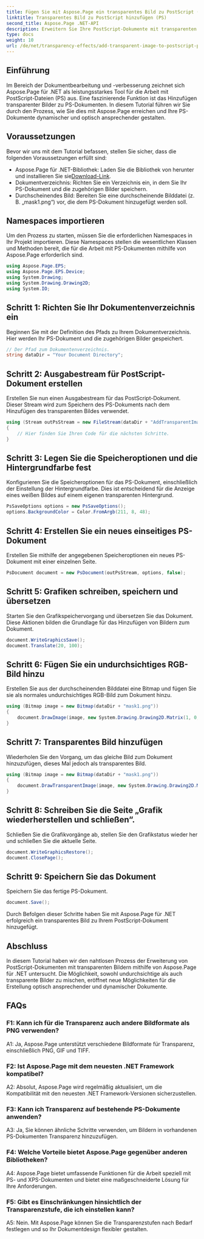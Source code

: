 ```yaml
---
title: Fügen Sie mit Aspose.Page ein transparentes Bild zu PostScript (PS) hinzu
linktitle: Transparentes Bild zu PostScript hinzufügen (PS)
second_title: Aspose.Page .NET-API
description: Erweitern Sie Ihre PostScript-Dokumente mit transparenten Bildern mit Aspose.Page für .NET. Befolgen Sie unsere Schritt-für-Schritt-Anleitung für dynamische und optisch ansprechende Ergebnisse.
type: docs
weight: 10
url: /de/net/transparency-effects/add-transparent-image-to-postscript-ps/
---
```

## Einführung

Im Bereich der Dokumentbearbeitung und -verbesserung zeichnet sich Aspose.Page für .NET als leistungsstarkes Tool für die Arbeit mit PostScript-Dateien (PS) aus. Eine faszinierende Funktion ist das Hinzufügen transparenter Bilder zu PS-Dokumenten. In diesem Tutorial führen wir Sie durch den Prozess, wie Sie dies mit Aspose.Page erreichen und Ihre PS-Dokumente dynamischer und optisch ansprechender gestalten.

## Voraussetzungen

Bevor wir uns mit dem Tutorial befassen, stellen Sie sicher, dass die folgenden Voraussetzungen erfüllt sind:

-  Aspose.Page für .NET-Bibliothek: Laden Sie die Bibliothek von herunter und installieren Sie sie[Download-Link](https://releases.aspose.com/page/net/).
- Dokumentverzeichnis: Richten Sie ein Verzeichnis ein, in dem Sie Ihr PS-Dokument und die zugehörigen Bilder speichern.
- Durchscheinendes Bild: Bereiten Sie eine durchscheinende Bilddatei (z. B. „mask1.png“) vor, die dem PS-Dokument hinzugefügt werden soll.

## Namespaces importieren

Um den Prozess zu starten, müssen Sie die erforderlichen Namespaces in Ihr Projekt importieren. Diese Namespaces stellen die wesentlichen Klassen und Methoden bereit, die für die Arbeit mit PS-Dokumenten mithilfe von Aspose.Page erforderlich sind.

```csharp
using Aspose.Page.EPS;
using Aspose.Page.EPS.Device;
using System.Drawing;
using System.Drawing.Drawing2D;
using System.IO;
```

## Schritt 1: Richten Sie Ihr Dokumentenverzeichnis ein

Beginnen Sie mit der Definition des Pfads zu Ihrem Dokumentverzeichnis. Hier werden Ihr PS-Dokument und die zugehörigen Bilder gespeichert.

```csharp
// Der Pfad zum Dokumentenverzeichnis.
string dataDir = "Your Document Directory";
```

## Schritt 2: Ausgabestream für PostScript-Dokument erstellen

Erstellen Sie nun einen Ausgabestream für das PostScript-Dokument. Dieser Stream wird zum Speichern des PS-Dokuments nach dem Hinzufügen des transparenten Bildes verwendet.

```csharp
using (Stream outPsStream = new FileStream(dataDir + "AddTransparentImage_outPS.ps", FileMode.Create))
{
    // Hier finden Sie Ihren Code für die nächsten Schritte.
}
```

## Schritt 3: Legen Sie die Speicheroptionen und die Hintergrundfarbe fest

Konfigurieren Sie die Speicheroptionen für das PS-Dokument, einschließlich der Einstellung der Hintergrundfarbe. Dies ist entscheidend für die Anzeige eines weißen Bildes auf einem eigenen transparenten Hintergrund.

```csharp
PsSaveOptions options = new PsSaveOptions();
options.BackgroundColor = Color.FromArgb(211, 8, 48);
```

## Schritt 4: Erstellen Sie ein neues einseitiges PS-Dokument

Erstellen Sie mithilfe der angegebenen Speicheroptionen ein neues PS-Dokument mit einer einzelnen Seite.

```csharp
PsDocument document = new PsDocument(outPsStream, options, false);
```

## Schritt 5: Grafiken schreiben, speichern und übersetzen

Starten Sie den Grafikspeichervorgang und übersetzen Sie das Dokument. Diese Aktionen bilden die Grundlage für das Hinzufügen von Bildern zum Dokument.

```csharp
document.WriteGraphicsSave();
document.Translate(20, 100);
```

## Schritt 6: Fügen Sie ein undurchsichtiges RGB-Bild hinzu

Erstellen Sie aus der durchscheinenden Bilddatei eine Bitmap und fügen Sie sie als normales undurchsichtiges RGB-Bild zum Dokument hinzu.

```csharp
using (Bitmap image = new Bitmap(dataDir + "mask1.png"))
{
    document.DrawImage(image, new System.Drawing.Drawing2D.Matrix(1, 0, 0, 1, 100, 0), Color.Empty);
}
```

## Schritt 7: Transparentes Bild hinzufügen

Wiederholen Sie den Vorgang, um das gleiche Bild zum Dokument hinzuzufügen, dieses Mal jedoch als transparentes Bild.

```csharp
using (Bitmap image = new Bitmap(dataDir + "mask1.png"))
{
    document.DrawTransparentImage(image, new System.Drawing.Drawing2D.Matrix(1, 0, 0, 1, 350, 0), 255);
}
```

## Schritt 8: Schreiben Sie die Seite „Grafik wiederherstellen und schließen“.

Schließen Sie die Grafikvorgänge ab, stellen Sie den Grafikstatus wieder her und schließen Sie die aktuelle Seite.

```csharp
document.WriteGraphicsRestore();
document.ClosePage();
```

## Schritt 9: Speichern Sie das Dokument

Speichern Sie das fertige PS-Dokument.

```csharp
document.Save();
```

Durch Befolgen dieser Schritte haben Sie mit Aspose.Page für .NET erfolgreich ein transparentes Bild zu Ihrem PostScript-Dokument hinzugefügt.

## Abschluss

In diesem Tutorial haben wir den nahtlosen Prozess der Erweiterung von PostScript-Dokumenten mit transparenten Bildern mithilfe von Aspose.Page für .NET untersucht. Die Möglichkeit, sowohl undurchsichtige als auch transparente Bilder zu mischen, eröffnet neue Möglichkeiten für die Erstellung optisch ansprechender und dynamischer Dokumente.

## FAQs

### F1: Kann ich für die Transparenz auch andere Bildformate als PNG verwenden?

A1: Ja, Aspose.Page unterstützt verschiedene Bildformate für Transparenz, einschließlich PNG, GIF und TIFF.

### F2: Ist Aspose.Page mit dem neuesten .NET Framework kompatibel?

A2: Absolut, Aspose.Page wird regelmäßig aktualisiert, um die Kompatibilität mit den neuesten .NET Framework-Versionen sicherzustellen.

### F3: Kann ich Transparenz auf bestehende PS-Dokumente anwenden?

A3: Ja, Sie können ähnliche Schritte verwenden, um Bildern in vorhandenen PS-Dokumenten Transparenz hinzuzufügen.

### F4: Welche Vorteile bietet Aspose.Page gegenüber anderen Bibliotheken?

A4: Aspose.Page bietet umfassende Funktionen für die Arbeit speziell mit PS- und XPS-Dokumenten und bietet eine maßgeschneiderte Lösung für Ihre Anforderungen.

### F5: Gibt es Einschränkungen hinsichtlich der Transparenzstufe, die ich einstellen kann?

A5: Nein. Mit Aspose.Page können Sie die Transparenzstufen nach Bedarf festlegen und so Ihr Dokumentdesign flexibler gestalten.